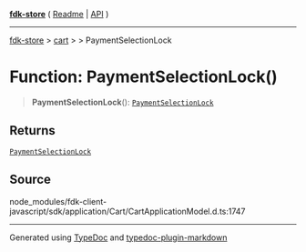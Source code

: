 [**fdk-store**](../../../README.md) ( [Readme](../../../README.md) \| [API](../../../API.md) )

---

[fdk-store](../../../API.md) > [cart](../../README.md) > [<internal>](../README.md) > PaymentSelectionLock

# Function: PaymentSelectionLock()

> **PaymentSelectionLock**(): [`PaymentSelectionLock`](../type-aliases/type-alias.PaymentSelectionLock.md)

## Returns

[`PaymentSelectionLock`](../type-aliases/type-alias.PaymentSelectionLock.md)

## Source

node_modules/fdk-client-javascript/sdk/application/Cart/CartApplicationModel.d.ts:1747

---

Generated using [TypeDoc](https://typedoc.org/) and [typedoc-plugin-markdown](https://www.npmjs.com/package/typedoc-plugin-markdown)
